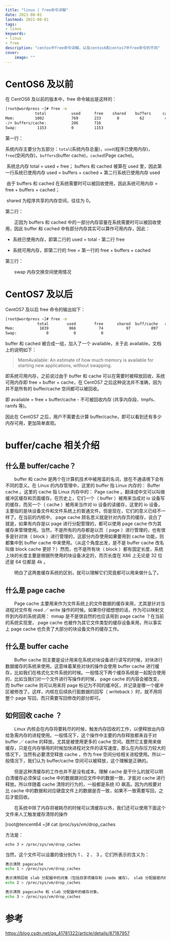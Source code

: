 ```yaml
---
title: "linux | free命令详解" 
date: 2021-08-01
lastmod: 2021-08-01
tags: 
- linux
keywords:
- linux
- free
description: "centos中free命令详解，以及centos6和centos7中free命令的不同" 
cover:
    image: "" 
---
```


# CentOS6 及以前

在 CentOS6 及以前的版本中，free 命令输出是这样的：

```bash
[root@wordpress ~]# free -m
             total           used      free    shared    buffers     cached
Mem:         1002            769       233       0         62         421
-/+ buffers/cache:           286       716
Swap:         1153           0         1153
```

第一行：

​	系统内存主要分为五部分：`total`(系统内存总量)，`used`(程序已使用内存)，`free`(空闲内存)，`buffers`(buffer cache)，`cached`(Page cache)。

​	系统总内存 total = used + free； buffers 和 cached 被算在 used 里，因此第一行系统已使用内存 used = buffers + cached + 第二行系统已使用内存 used

​	由于 buffers 和 cached 在系统需要时可以被回收使用，因此系统可用内存 = free + buffers + cached；

​	shared 为程序共享的内存空间，往往为 0。

第二行：

　　正因为 buffers 和 cached 中的一部分内存容量在系统需要时可以被回收使用，因此 buffer 和 cached 中有部分内存其实可以算作可用内存，因此：

- 系统已使用内存，即第二行的 used = total - 第二行 free

- 系统可用内存，即第二行的 free = 第一行的 free + buffers + cached

第三行：

　　swap 内存交换空间使用情况

# CentOS7 及以后

CentOS7 及以后 free 命令的输出如下：

```bash
[root@wordpress ~]# free -m
              total        used        free      shared  buff/cache   available
Mem:           1839         866          74          97         897         695
Swap:             0           0           0
```

buffer 和 cached 被合成一组，加入了一个 available，关于此 available，文档上的说明如下：

> MemAvailable: An estimate of how much memory is available for starting new applications, without swapping.

即系统可用内存，之前说过由于 buffer 和 cache 可以在需要时被释放回收，系统可用内存即 free + buffer + cache，在 CentOS7 之后这种说法并不准确，因为并不是所有的 buffer/cache 空间都可以被回收。

即 available = free + buffer/cache - 不可被回收内存 (共享内存段、tmpfs、ramfs 等)。

因此在 CentOS7 之后，用户不需要去计算 buffer/cache，即可以看到还有多少内存可用，更加简单直观。

# buffer/cache 相关介绍

## 什么是 buffer/cache？

　　buffer 和 cache 是两个在计算机技术中被用滥的名词，放在不通语境下会有不同的意义。在 Linux 的内存管理中，这里的 buffer 指 Linux 内存的： Buffer cache 。这里的 cache 指 Linux 内存中的： Page cache 。翻译成中文可以叫做缓冲区缓存和页面缓存。在历史上，它们一个（ buffer ）被用来当成对 io 设备写的缓存，而另一个（ cache ）被用来当作对 io 设备的读缓存，这里的 io 设备，主要指的是块设备文件和文件系统上的普通文件。但是现在，它们的意义已经不一样了。在当前的内核中， page cache 顾名思义就是针对内存页的缓存，说白了就是，如果有内存是以 page 进行分配管理的，都可以使用 page cache 作为其缓存来管理使用。当然，不是所有的内存都是以页（ page ）进行管理的，也有很多是针对块（ block ）进行管理的，这部分内存使用如果要用到 cache 功能，则都集中到 buffer cache 中来使用。（从这个角度出发，是不是 buffer cache 改名叫做 block cache 更好？）然而，也不是所有块（ block ）都有固定长度，系统上块的长度主要是根据所使用的块设备决定的，而页长度在 X86 上无论是 32 位还是 64 位都是 4k 。

　　明白了这两套缓存系统的区别，就可以理解它们究竟都可以用来做什么了。

## 什么是 page cache

　　Page cache 主要用来作为文件系统上的文件数据的缓存来用，尤其是针对当进程对文件有 read ／ write 操作的时候。如果你仔细想想的话，作为可以映射文件到内存的系统调用： mmap 是不是很自然的也应该用到 page cache ？在当前的系统实现里， page cache 也被作为其它文件类型的缓存设备来用，所以事实上 page cache 也负责了大部分的块设备文件的缓存工作。

## 什么是 buffer cache

　　Buffer cache 则主要是设计用来在系统对块设备进行读写的时候，对块进行数据缓存的系统来使用。这意味着某些对块的操作会使用 buffer cache 进行缓存，比如我们在格式化文件系统的时候。一般情况下两个缓存系统是一起配合使用的，比如当我们对一个文件进行写操作的时候， page cache 的内容会被改变，而 buffer cache 则可以用来将 page 标记为不同的缓冲区，并记录是哪一个缓冲区被修改了。这样，内核在后续执行脏数据的回写（ writeback ）时，就不用将整个 page 写回，而只需要写回修改的部分即可。

## 如何回收 cache ？

　　Linux 内核会在内存将要耗尽的时候，触发内存回收的工作，以便释放出内存给急需内存的进程使用。一般情况下，这个操作中主要的内存释放都来自于对 buffer ／ cache 的释放。尤其是被使用更多的 cache 空间。既然它主要用来做缓存，只是在内存够用的时候加快进程对文件的读写速度，那么在内存压力较大的情况下，当然有必要清空释放 cache ，作为 free 空间分给相关进程使用。所以一般情况下，我们认为 buffer/cache 空间可以被释放，这个理解是正确的。

　　但是这种清缓存的工作也并不是没有成本。理解 cache 是干什么的就可以明白清缓存必须保证 cache 中的数据跟对应文件中的数据一致，才能对 cache 进行释放。所以伴随着 cache 清除的行为的，一般都是系统 IO 飙高。因为内核要对比 cache 中的数据和对应硬盘文件上的数据是否一致，如果不一致需要写回，之后才能回收。

　　在系统中除了内存将被耗尽的时候可以清缓存以外，我们还可以使用下面这个文件来人工触发缓存清除的操作

[root@tencent64 ~]# cat /proc/sys/vm/drop_caches

方法是：

```textile
echo 3 > /proc/sys/vm/drop_caches
```

当然，这个文件可以设置的值分别为 1 、 2 、 3 。它们所表示的含义为：

```bash
表示清除 pagecache 
echo 1 > /proc/sys/vm/drop_caches

表示清除回收 slab 分配器中的对象（包括目录项缓存和 inode 缓存）。 slab 分配器是内核中管理内存的一种机制，其中很多缓存数据实现都是用的 pagecache 
echo 2 > /proc/sys/vm/drop_caches

表示清除 pagecache 和 slab 分配器中的缓存对象。
echo 3 > /proc/sys/vm/drop_caches
```

# 参考

<https://blog.csdn.net/qq_41781322/article/details/87187957>
